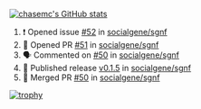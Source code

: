 [![chasemc's GitHub stats](https://github-readme-stats.vercel.app/api?username=chasemc)](https://github.com/anuraghazra/github-readme-stats)


<!--START_SECTION:activity-->
1. ❗ Opened issue [#52](https://github.com/socialgene/sgnf/issues/52) in [socialgene/sgnf](https://github.com/socialgene/sgnf)
2. 💪 Opened PR [#51](https://github.com/socialgene/sgnf/pull/51) in [socialgene/sgnf](https://github.com/socialgene/sgnf)
3. 🗣 Commented on [#50](https://github.com/socialgene/sgnf/issues/50) in [socialgene/sgnf](https://github.com/socialgene/sgnf)
4. 🚀 Published release [v0.1.5](https://github.com/v0.1.5) in [socialgene/sgnf](https://github.com/socialgene/sgnf)
5. 🎉 Merged PR [#50](https://github.com/socialgene/sgnf/pull/50) in [socialgene/sgnf](https://github.com/socialgene/sgnf)
<!--END_SECTION:activity-->
[![trophy](https://github-profile-trophy.vercel.app/?username=chasemc)](https://github.com/ryo-ma/github-profile-trophy)

